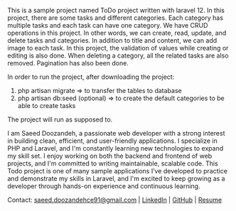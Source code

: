 This is a sample project named ToDo project written with laravel 12. In this project, there are some tasks and different categories. Each category has multiple tasks and each task can have one category.  We have CRUD operations in this project. In other words, we can create, read, update, and delete tasks and categories. In addition to title and content, we can add image to each task. In this project, the validation of values while creating or editing is also done.  When deleting a category, all the related tasks are also removed. Pagination has also been done.

In order to run the project, after downloading the project:
1. php artisan migrate => to transfer the tables to database
2. php artisan db:seed (optional) => to create the default categories to be able to create tasks

The project will run as supposed to.


I am Saeed Doozandeh, a passionate web developer with a strong interest in building clean, efficient, and user-friendly applications. I specialize in PHP and Laravel, and I'm constantly learning new technologies to expand my skill set. I enjoy working on both the backend and frontend of web projects, and I'm committed to writing maintainable, scalable code. This Todo project is one of many sample applications I’ve developed to practice and demonstrate my skills in Laravel, and I'm excited to keep growing as a developer through hands-on experience and continuous learning.

<p>Contact: <a href="mailto:saeed.doozandehce91@gmail.com">saeed.doozandehce91@gmail.com</a> | <a href="https://www.linkedin.com/in/saeeddoozandeh/" target="_blank">LinkedIn</a> | <a href="https://github.com/saeedking2020" target="_blank">GitHub</a> | <a href="https://drive.google.com/file/d/1tQtEb1Hj5s7a4cdMPL761XShu5F75po8/view?usp=drive_link" download>Resume</a></p>
